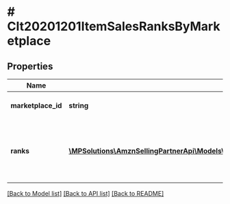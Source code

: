 # # CIt20201201ItemSalesRanksByMarketplace

## Properties

Name | Type | Description | Notes
------------ | ------------- | ------------- | -------------
**marketplace_id** | **string** | Amazon marketplace identifier. |
**ranks** | [**\MPSolutions\AmznSellingPartnerApi\Models\CatalogItems20201201\CIt20201201ItemSalesRank[]**](CIt20201201ItemSalesRank.md) | Sales ranks of an Amazon catalog item for an Amazon marketplace. |

[[Back to Model list]](../../README.md#models) [[Back to API list]](../../README.md#endpoints) [[Back to README]](../../README.md)
